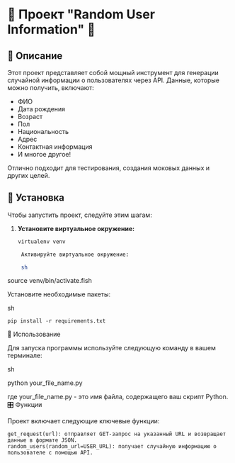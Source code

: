 # 🌟 Проект "Random User Information" 🌟

## 📌 Описание

Этот проект представляет собой мощный инструмент для генерации случайной информации о пользователях через API. Данные, которые можно получить, включают:

- ФИО
- Дата рождения
- Возраст
- Пол
- Национальность
- Адрес
- Контактная информация
- И многое другое!

Отлично подходит для тестирования, создания моковых данных и других целей.

## 💼 Установка

Чтобы запустить проект, следуйте этим шагам:

1. **Установите виртуальное окружение:**
   ```sh
   virtualenv venv

    Активируйте виртуальное окружение:

    sh

source venv/bin/activate.fish

Установите необходимые пакеты:

sh

    pip install -r requirements.txt

🚀 Использование

Для запуска программы используйте следующую команду в вашем терминале:

sh

python your_file_name.py

где your_file_name.py - это имя файла, содержащего ваш скрипт Python.
🎛 Функции

Проект включает следующие ключевые функции:

    get_request(url): отправляет GET-запрос на указанный URL и возвращает данные в формате JSON.
    random_users(random_url=USER_URL): получает случайную информацию о пользователе с помощью API.
